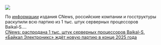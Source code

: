 <!--2025-02-18 12:21:47-->
<div class="yb">
  <div class="rss smaller1 habr"><img src="https://habrastorage.org/getpro/habr/upload_files/9bb/7a8/ac0/9bb7a8ac071ad806173914ffdb609f83.png" /><p>По <a href="https://www.cnews.ru/news/top/2025-02-17_v_rossii_gotovyatsya_prodavat" rel="noopener noreferrer nofollow">информации</a> издания CNews, российские компании и госструктуры раскупили всю партию из 1&nbsp;тыс. штук серверных процессоров Baikal‑S.... <br><a class="light" href="https://habr.com/ru/news/883614/?utm_source=habrahabr&utm_medium=rss&utm_campaign=883614">CNews: распродана 1 тыс. штук серверных процессоров Baikal-S, «Байкал Электроникс» ждёт новую партию в конце 2025 года</a></div>
</div>
